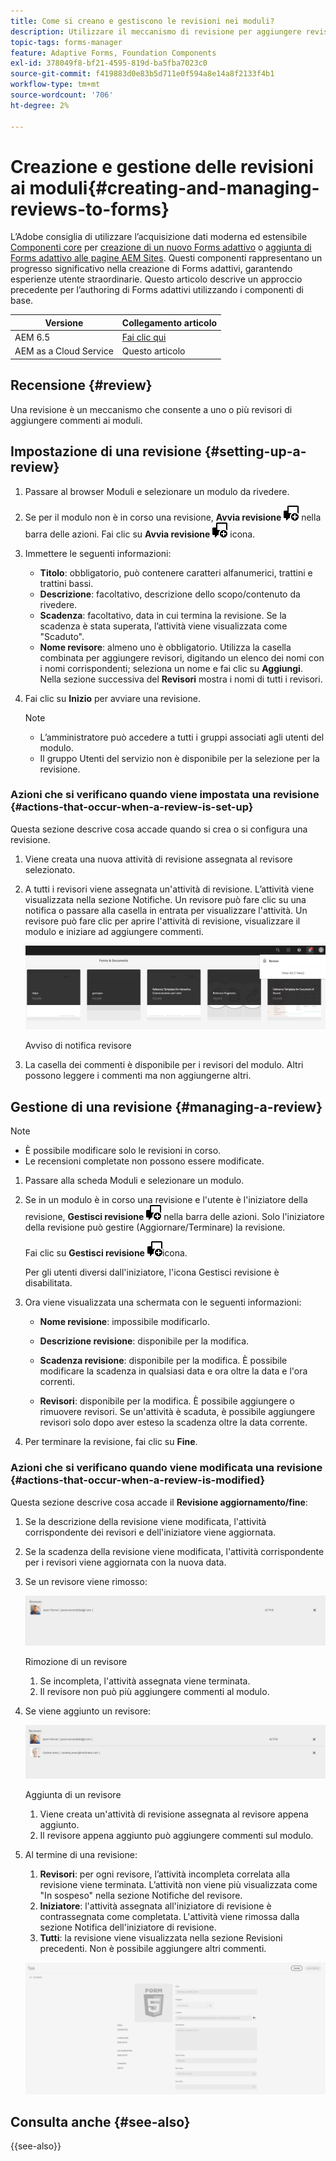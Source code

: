 ```yaml
---
title: Come si creano e gestiscono le revisioni nei moduli?
description: Utilizzare il meccanismo di revisione per aggiungere revisori e consentire ai revisori di aggiungere commenti a un modulo.
topic-tags: forms-manager
feature: Adaptive Forms, Foundation Components
exl-id: 378049f8-bf21-4595-819d-ba5fba7023c0
source-git-commit: f419883d0e83b5d711e0f594a8e14a8f2133f4b1
workflow-type: tm+mt
source-wordcount: '706'
ht-degree: 2%

---
```


# Creazione e gestione delle revisioni ai moduli{#creating-and-managing-reviews-to-forms}

<span class="preview"> L’Adobe consiglia di utilizzare l’acquisizione dati moderna ed estensibile [Componenti core](https://experienceleague.adobe.com/docs/experience-manager-core-components/using/adaptive-forms/introduction.html?lang=it) per [creazione di un nuovo Forms adattivo](/help/forms/creating-adaptive-form-core-components.md) o [aggiunta di Forms adattivo alle pagine AEM Sites](/help/forms/create-or-add-an-adaptive-form-to-aem-sites-page.md). Questi componenti rappresentano un progresso significativo nella creazione di Forms adattivi, garantendo esperienze utente straordinarie. Questo articolo descrive un approccio precedente per l’authoring di Forms adattivi utilizzando i componenti di base. </span>


| Versione | Collegamento articolo |
| -------- | ---------------------------- |
| AEM 6.5 | [Fai clic qui](https://experienceleague.adobe.com/docs/experience-manager-65/forms/adaptive-forms-advanced-authoring/create-reviews-forms.html) |
| AEM as a Cloud Service | Questo articolo |

## Recensione {#review}

Una revisione è un meccanismo che consente a uno o più revisori di aggiungere commenti ai moduli.

## Impostazione di una revisione {#setting-up-a-review}

1. Passare al browser Moduli e selezionare un modulo da rivedere.
1. Se per il modulo non è in corso una revisione, **Avvia revisione** ![aem6forms_review_chat_comment](assets/aem6forms_review_chat_comment.png) nella barra delle azioni. Fai clic su **Avvia revisione** ![aem6forms_review_chat_comment](assets/aem6forms_review_chat_comment.png) icona.
1. Immettere le seguenti informazioni:

   * **Titolo**: obbligatorio, può contenere caratteri alfanumerici, trattini e trattini bassi.
   * **Descrizione**: facoltativo, descrizione dello scopo/contenuto da rivedere.
   * **Scadenza**: facoltativo, data in cui termina la revisione. Se la scadenza è stata superata, l’attività viene visualizzata come &quot;Scaduto&quot;.
   * **Nome revisore**: almeno uno è obbligatorio. Utilizza la casella combinata per aggiungere revisori, digitando un elenco dei nomi con i nomi corrispondenti; seleziona un nome e fai clic su **Aggiungi**. Nella sezione successiva del **Revisori** mostra i nomi di tutti i revisori.

1. Fai clic su **Inizio** per avviare una revisione.

   >[!NOTE]
   >
   >* L’amministratore può accedere a tutti i gruppi associati agli utenti del modulo.
   >* Il gruppo Utenti del servizio non è disponibile per la selezione per la revisione.

### Azioni che si verificano quando viene impostata una revisione {#actions-that-occur-when-a-review-is-set-up}

Questa sezione descrive cosa accade quando si crea o si configura una revisione.

1. Viene creata una nuova attività di revisione assegnata al revisore selezionato.
1. A tutti i revisori viene assegnata un&#39;attività di revisione. L’attività viene visualizzata nella sezione Notifiche. Un revisore può fare clic su una notifica o passare alla casella in entrata per visualizzare l&#39;attività. Un revisore può fare clic per aprire l&#39;attività di revisione, visualizzare il modulo e iniziare ad aggiungere commenti.

   ![Avviso di notifica revisore](assets/review-notification-img.png)

   Avviso di notifica revisore

1. La casella dei commenti è disponibile per i revisori del modulo. Altri possono leggere i commenti ma non aggiungerne altri.

## Gestione di una revisione {#managing-a-review}

>[!NOTE]
>
>* È possibile modificare solo le revisioni in corso.
>* Le recensioni completate non possono essere modificate.

1. Passare alla scheda Moduli e selezionare un modulo.

1. Se in un modulo è in corso una revisione e l&#39;utente è l&#39;iniziatore della revisione, **Gestisci revisione** ![aem6forms_review_chat_comment](assets/aem6forms_review_chat_comment.png) nella barra delle azioni. Solo l&#39;iniziatore della revisione può gestire (Aggiornare/Terminare) la revisione.

   Fai clic su **Gestisci revisione** ![aem6forms_review_chat_comment](assets/aem6forms_review_chat_comment.png)icona.

   Per gli utenti diversi dall&#39;iniziatore, l&#39;icona Gestisci revisione è disabilitata.

1. Ora viene visualizzata una schermata con le seguenti informazioni:

   * **Nome revisione**: impossibile modificarlo.

   * **Descrizione revisione**: disponibile per la modifica.

   * **Scadenza revisione**: disponibile per la modifica. È possibile modificare la scadenza in qualsiasi data e ora oltre la data e l&#39;ora correnti.

   * **Revisori**: disponibile per la modifica. È possibile aggiungere o rimuovere revisori. Se un&#39;attività è scaduta, è possibile aggiungere revisori solo dopo aver esteso la scadenza oltre la data corrente.

1. Per terminare la revisione, fai clic su **Fine**.

### Azioni che si verificano quando viene modificata una revisione {#actions-that-occur-when-a-review-is-modified}

Questa sezione descrive cosa accade il **Revisione aggiornamento/fine**:

1. Se la descrizione della revisione viene modificata, l&#39;attività corrispondente dei revisori e dell&#39;iniziatore viene aggiornata.
1. Se la scadenza della revisione viene modificata, l&#39;attività corrispondente per i revisori viene aggiornata con la nuova data.

1. Se un revisore viene rimosso:

   ![Rimozione di un revisore](assets/removeduser.png)

   Rimozione di un revisore

   1. Se incompleta, l&#39;attività assegnata viene terminata.
   1. Il revisore non può più aggiungere commenti al modulo.

1. Se viene aggiunto un revisore:

   ![Aggiunta di un revisore](assets/addedreviewer.png)

   Aggiunta di un revisore

   1. Viene creata un&#39;attività di revisione assegnata al revisore appena aggiunto.
   1. Il revisore appena aggiunto può aggiungere commenti sul modulo.

1. Al termine di una revisione:

   1. **Revisori**: per ogni revisore, l’attività incompleta correlata alla revisione viene terminata. L’attività non viene più visualizzata come &quot;In sospeso&quot; nella sezione Notifiche del revisore.
   1. **Iniziatore**: l&#39;attività assegnata all&#39;iniziatore di revisione è contrassegnata come completata. L&#39;attività viene rimossa dalla sezione Notifica dell&#39;iniziatore di revisione.
   1. **Tutti**: la revisione viene visualizzata nella sezione Revisioni precedenti. Non è possibile aggiungere altri commenti.

   ![revisione completata](assets/review-complete-imgg.png)


## Consulta anche {#see-also}

{{see-also}}


<!--

>[!MORELIKETHIS]
>
>* [Associating submission reviewers with a form](/help/forms/adding-reviewers-form.md)

-->